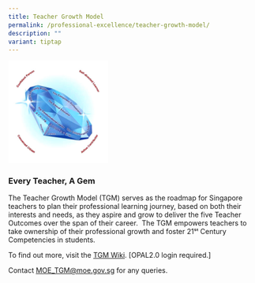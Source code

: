 ```yaml
---
title: Teacher Growth Model
permalink: /professional-excellence/teacher-growth-model/
description: ""
variant: tiptap
---
```

<div class="isomer-image-wrapper">
<img style="width:40%" height="auto" width="100%" src="/images/proex3.png">
</div>
<h3>Every Teacher, A Gem</h3>
<p>The Teacher Growth Model (TGM) serves as the roadmap for Singapore teachers
to plan their professional learning journey, based on both their interests
and needs, as they aspire and grow to deliver the five Teacher Outcomes
over the span of their career.&nbsp; The TGM empowers teachers to take
ownership of their professional growth and foster 21ˢᵗ Century Competencies
in students.</p>
<p>To find out more, visit the <a href="https://go.gov.sg/tgm" rel="noopener noreferrer nofollow" target="_blank">TGM Wiki</a>. [OPAL2.0 login required.]</p>
<p>Contact <a href="mailto:MOE_TGM@moe.gov.sg" rel="noopener noreferrer nofollow" target="_blank">MOE_TGM@moe.gov.sg</a> for
any queries.</p>